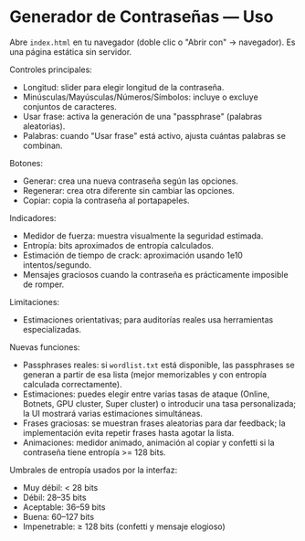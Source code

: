 # Generador de Contraseñas — Uso

Abre `index.html` en tu navegador (doble clic o "Abrir con" -> navegador). Es una página estática sin servidor.

Controles principales:
- Longitud: slider para elegir longitud de la contraseña.
- Minúsculas/Mayúsculas/Números/Símbolos: incluye o excluye conjuntos de caracteres.
- Usar frase: activa la generación de una "passphrase" (palabras aleatorias).
- Palabras: cuando "Usar frase" está activo, ajusta cuántas palabras se combinan.

Botones:
- Generar: crea una nueva contraseña según las opciones.
- Regenerar: crea otra diferente sin cambiar las opciones.
- Copiar: copia la contraseña al portapapeles.

Indicadores:
- Medidor de fuerza: muestra visualmente la seguridad estimada.
- Entropía: bits aproximados de entropía calculados.
- Estimación de tiempo de crack: aproximación usando 1e10 intentos/segundo.
- Mensajes graciosos cuando la contraseña es prácticamente imposible de romper.

Limitaciones:
- Estimaciones orientativas; para auditorías reales usa herramientas especializadas.

Nuevas funciones:
- Passphrases reales: si `wordlist.txt` está disponible, las passphrases se generan a partir de esa lista (mejor memorizables y con entropía calculada correctamente).
- Estimaciones: puedes elegir entre varias tasas de ataque (Online, Botnets, GPU cluster, Super cluster) o introducir una tasa personalizada; la UI mostrará varias estimaciones simultáneas.
- Frases graciosas: se muestran frases aleatorias para dar feedback; la implementación evita repetir frases hasta agotar la lista.
- Animaciones: medidor animado, animación al copiar y confetti si la contraseña tiene entropía >= 128 bits.

Umbrales de entropía usados por la interfaz:

- Muy débil: < 28 bits
- Débil: 28–35 bits
- Aceptable: 36–59 bits
- Buena: 60–127 bits
- Impenetrable: ≥ 128 bits (confetti y mensaje elogioso)
